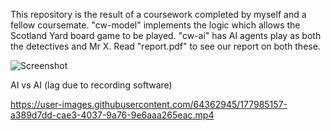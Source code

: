 This repository is the result of a coursework completed by myself and a fellow coursemate. "cw-model" implements
the logic which allows the Scotland Yard board game to be played. "cw-ai" has AI agents play as both the detectives and Mr X. Read "report.pdf" to see our report on both these.

![Screenshot](https://user-images.githubusercontent.com/64362945/177985098-69f8ac06-49bf-4e25-ae30-885c5af91550.png)

AI vs AI (lag due to recording software)

https://user-images.githubusercontent.com/64362945/177985157-a389d7dd-cae3-4037-9a76-9e6aaa265eac.mp4

